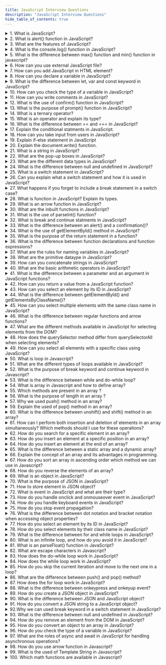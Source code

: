 ```yaml
---
title: JavaScript Interview Questions
description: "JavaScript Interview Questions"
hide_table_of_contents: true
---
```


<details>
<summary> 1. What is JavaScript?</summary>
<p>

JavaScript is an object oriented scripting language used to develop dynamic and interactive web applications. It is a `client side` language. It supports all browsers every browser has a search engine to execute code.

</p>
</details>

<details>
<summary>  2. What is alert() function in JavaScript?</summary>
<p>

The `alert()` function is used to display a pop-up box with a message and `ok` button. It is used to give important information to the user.

**Syntax :**

```js
alert("message");
```

**For example :**

```js
alert("Hello World");
```

In the above example, when code is executed it will display a pop-up box with the text "Hello World" and OK button.

</p>
</details>

<details>
<summary>   3. What are the features of JavaScript?</summary>
<p>

- JavaScript is a client-side language.<br/>
- Open source<br/>
- Object-oriented<br/>
- Light weight<br/>
- Cross-platform<br/>
- Web scripting<br/>
- JavaScript is case-sensitive.<br/>

</p>
</details>

<details>
<summary>   4. What is the console.log() function in JavaScript? </summary>
<p>

`console.log()` is used to print any message that needs to be displayed to the user.

**Syntax :**

```js
console.log("message");
```

**For example :**

```js
console.log("Hello world");
```

In the above example, console.log() is used to print the message `Hello world` to the console.

</p>
</details>

<details>
<summary>   5. What is the difference between max() function and min() function in javascript?</summary>
<p>

The difference between between `Math.max()` and `Math.min()` is that The `Math.max()` returns the largest number in a set of numbers. `Math.min()` returns the smallest number in a set of numbers.

**For example :**

```js
const numbers = [1, 2, 3, 4, 5];

const maxnum = Math.max(numbers);
console.log(maxnum);
```

```js
const minnum = Math.min(numbers);
console.log(minnum);
```

In this example, `Math.max()` is used to find the largest number in the `numbers` array, which is 5. `Math.min()` is used to find the smallest number in the `numbers` array, which is 1.

</p>
</details>

<details>
<summary>   6. How can you use external JavaScript file?</summary>
<p>

To add an external JavaScript file you can use the script tag in the attribute `src`. The value of the src attribute should be the `path` of your JavaScript file. The &lt;script&gt; tag should be placed in the head section in the HTML document.

**For example :**

```html
<!DOCTYPE html>
<html>
  <head>
    <title>External JavaScript Example</title>
    <script type="text/javascript" src="script.js"></script>
  </head>
  <body></body>
</html>
```

In the above example, the src attribute of the `<script>` tag specifies the path to the external JavaScript file, which is `script.js` in the HTML file. Adjust the src attribute value according to the path of your JavaScript file.

</p>
</details>

<details>
<summary>   7. How can you add JavaScript in HTML element? </summary>
<p>

To add JavaScript code in an HTML document, you can use the &lt;script&gt; tag. The &lt;script&gt; tag should be placed in an HTML document head or body section depending on where you want to load JavaScript.

**For example :**

```html
<!DOCTYPE html>
<html>
  <head>
    <title>Add HTML document</title>
    <script type="text/javascript"></script>
  </head>
  <body>
    alert("Hello world");
  </body>
</html>
```

In the above example, the `<script>` tag is used to add a JavaScript alert box that displays the message "Hello world" when the web page loads.

</p>
</details>

<details>
<summary>   8. How can you declare a variable in JavaScript?</summary>
<p>

To declare variable in JavaScript, you can use the syntax `keyword variablename`. You can use the `let`, `const` and `var` keyword, followed by the name of the variable.

**For example :**

```js
let x = 5;
```

In the above example, the `let` keyword is used to declared a variable. The name of that variable is `x`, which is assigned the value `5`.

**For example :**

```js
const pi = 3.14;
```

In the above `const` keyword is used to declared a variable. The name of that variable is `pi` which is assigned the value `3.14`. Variable declare using `const` keyword cannot be change if once is intialized.

you can also declared the variable without assigning the value.

**For example :**

```js
let x;
```

In the above example, the `let` keyword is used to declare a variable. The name of that variable is `z`, but no value is assigned to it.

</p>
</details>

<details>
<summary> 9. What is the difference between let, var and const keyword in JavaScript?</summary>
<p>

**var :** The scope of the `var` variable is the functional scope. Var can be updated and re-declared in scope. It can be declared without initialization.

**For example :**

```js
var y = "Hello world";
```

In the above example, the `var` keyword is used to declared a variable. The name of that variable is `y`, which is assigned the string value `"Hello world".

**let :** It is allow us to declare a variable that is limited to the scope of a block. In let first we declare variable and second time we used so there is no need to write second time. It can be declared without initialization.

**For example :**

```js
let x = 5;
x = 10;
```

In this example, the `let` keyword is used to declared a variable called `x`, which is initially assigned the value `5`. After the value of `x` is changed to `10`.

**const** The scope of the `const` variable is block scope. It cannot be updated or re-declared in scope. It cannot be accessed without initialization because it cannot be declared without initialization.

**For example :**

```js
const x = 5;
x = 10;
```

In the above example, the `const` keyword is used to declared a variable. The name of that variable is `x`, which is assigned the value `5`. When you try to change the value of `x` to `10`, an error will occur because `x` is a `const` variable.

</p>
</details>

<details>
<summary>  10. How can you check the type of a variable in JavaScript? </summary>
<p>

To check the type of a variable you can use the `typeof` operator.

**For example :**

```js
let num = 42;
console.log(typeof num); // Output: "number"

let str = "Hello";
console.log(typeof str); // Output: "string"

let obj = { name: "John", age: 25 };
console.log(typeof obj); // Output: "object"

let bool = true;
console.log(typeof bool); // Output: "boolean"
```

In the above example, `let` keyword is used to declared the variable. The name of that variable is `num` assigned the value is `42`. The `typeof` is used to check the type of variable.

</p>
</details>

<details>
<summary> 11. How can you write comments in JavaScript?  </summary>
<p>

To add comments in JavaScript you can use `single line` and `multiline comments`.

**Single-line comments :** It is denoted by two forward slashes `//`. Anything after `//` on the same line will be treated as a comment and will not be executed.

**For Example :**

```js
// This is a single-line comment
let x = 5; // Assigning the value 5 to variable x
```

**Multi-line comments :** It is enclosed between `/*` and `*/`. They can span across multiple lines.

**For Example :**

```js
*
This is a multi-line comment.
It can span across multiple lines.
*/
const y = 10; // Assigning the value 10 to variable y
```

</p>
</details>

<details>
<summary>  12. What is the use of confirm() function in JavaScript? </summary>
<p>

`Confirm()` are used to give confirmation from the user. When you give positive or negative feedback from the user then you can use the `confirm()` function. When the user clicks `ok` button its return `true` feedback and when user clicks `cancel` button then its returns `false` feedback.

**Syntax**

```js
confirm("message");
```

**For example :**

```js
confirm("Do you want to cancel this order?");
```

In the above example, the `confirm()` function is used to display pop up box with the message "Do you want to cancel this order". If the user clicks the "OK" button, the value of `result` will be `true`. If the user clicks the "Cancel" button, the value of `result` will be `false`.

</p>
</details>

<details>
<summary>   13. What is the purpose of prompt() function in JavaScript? </summary>
<p>

The purpose of the `prompt()` function is used to give input from user. In prompt() function you pass one message that message show in prompt popup.

**Syntax**

```js
prompt(text);
```

**For example :**

```js
const age = prompt("Enter Your Age: ");
if (age) {
  console.log("Your age is:", age);
} else {
  console.log("No age entered");
}
```

In the above example, the prompt() function displays a pop up with the message "Enter Your Age:". The value entered by the user is stored in the `age` variable. If the user clicks "OK" and provides age. The if block executes, greeting user by age. If the user clicks "Cancel" or closes the pop box without entering age, the else block executes, that age is not entered.

</p>
</details>

<details>
<summary>   14. What is a ternary operator? </summary>
<p>

**Syntax**

The `syntax` of the ternary operator is

    condition ? expression1 : expression 2

If the condition is `true` then expression 1 is executed. If the condition is `false` then expression 2 is executed.

**For example :**

```js
let age = 20;
let message =
  age >= 18 ? "You are eligble for voting" : "You are not eligble for voting";
console.log(message);
```

In the above example, the condition (age >= 18) is evaluated. If the condition is `true`, the expression "You are eligible for voting" is returned. If the condition is false, the expression "You are not eligble for voting" is returned. The returned value is then assigned to the variable message.

</p>
</details>

<details>
<summary>   15. What is an operator and explain its type? </summary>
<p>

Operators are used to perform certain operations on one or more values or variables. There are some common type of operator in JavaScript.

- **Arithmetic operators**<br/>
  Arithmetic operators perform mathematical operation. Such as addition (+), subtraction (-), multiplication (\*), division (/), and modulo (%).

**For example :**

```js
const a = 10;
const b = 20;
const result = a + b;
const result = a - b;
const result = a * b;
const result = a / b;
const result = a % b;
document.write(result);
```

- **Comparison operators**<br/>
  Comparison operators compare two values and return a Boolean result `true` or `false`. It include equal to `==` or `===`, not equal to `!=` `!==`, greater than `>`, less than `<`, greater than or equal to `>=`, and less than or less than or equal to `<=`.

**For example :**

```js
let a = 10;
let b = 10;
document.write(a == b);
document.write(a != b);
let res = a < b;
document.write(res);
let res = a > b;
document.write(res);
let res = a <= b;
document.write(res);
let res = a >= b;
document.write(res);
```

- **Logical operators**<br/>
  Logical operators perform logical operations on Boolean values or expressions. They include logical AND `&&`, logical OR `||` and logical NOT `!`.

**For example :**

```js
let res = 5 > 3 && 4 > 2;
document.write(res);
let res = 5 == 5 || 4 == 2;
document.write(res);
document.write(!8 == 5);
```

- **Assignment operators**<br/>
  Assignment operators assign values to the variables. The assignment operator `=`, `+=`, `-=`, `*=`, `/=`.

**For example :**

```js
 const result = 50;
 const result += 20;
 const result -= 10;
 document.write(result);
```

- **Bitwise operator**<br/>
  Bitwise operators perform operations on the binary representations of numeric operands. They include AND `&`, OR `|`, XOR `^`, bitwise NOT `~`, left shift `<<`, right shift `>>`, and unsigned right shift `>>>`.

**For example :**

```js
let result = 5 << 2;
console.log(result);
let result = ~5;
console.log(result);
let result = 5 & 3;
console.log(result);
```

</p>
</details>

<details>
<summary>  16. What is the difference between == and === in JavaScript? </summary>
<p>

The difference between `==` and `===`is that the `==` operator is used to compare value. And `===` is used to compare both values and types.

**For example :**

```js
console.log(1 == "1");
console.log(1 === "1");
```

In the above example, the 1st condition returns the `true` result because it checks the value. And the 2nd condition returns the `false` result because it compare the values and types.

</p>
</details>

<details>
<summary>  17. Explain the conditional statments in JavaScript.</summary>
<p>

A conditional statement that allows you to execute different blocks of code based on different condition.

1. **if :** `if` statement in JavaScript is used to execute a blocks of code if a specific condition is true.

**Syntax :**

```
if(condition)
{
 //statement
}
```

**For example :**

```js
const age = 20;
if (age > 18) {
  document.write("You are eligible for voting...");
}
```

In the above example, `const` keyword is used to declare a variable. The name of that variable is `age`. The value assigned to the variable is `20`. Then checks if age is greater than 18 using an `if` statement. If the condition is `true`, the code inside the block is executed, which in this case is a call to the `document.write()` function to display the message "You are eligible for voting..." on the web page.

2.  **if-else :** The `if-else` statement in JavaScript is used to execute different blocks of code based on the condition. The `if` block is executed if the condition is `true` and the `else` block isexecutedd if the condition is `false`. .

**Syntax**

```
 if(condition)
 {
   //statement
 }
 else
 {
   //statement
 }
```

**For example :**

```js
const age = 16;

if (age > 18) {
  document.write("You are eligible for voting...");
} else {
  document.write("You are not eligible for voting...");
}
```

In the above example, `const` keyword is used to declare a variable. The name of that variable is `age`. The value assigned to the variable is `16`. The `if` statement checks if the age is greater than `18`. If the condition is `true`, it will execute the `document.write()` statement with the message "You are eligible for voting....". If the condition is `false`, it will execute the `else` block with the message "You are not eligible for voting....". Since the age value in this case is 16, which is less than 18, the output of the program would be "You are not eligible for voting..."

3.  `nested if`: `nested if` statement is a conditional statement that is nested within another conditional statement. This is useful when you need to test multiple conditions in order to execute a block of code.

**For example :**

```js
const jeeMain = 130;
const jeeAdv = 120;

if (jeeMain > 120 && jeeAdv > 100) {
  document.write("JEE-Main Cleared");
  if (jeeAdv > 80) {
    document.write("<br/> JEE-Adv Cleared");
  } else {
    document.write("<br/> JEE-Main Cleared and JEE-Adv Not Cleared");
  }
} else {
  document.write("Admission Rejected");
}
```

In the above example, declares the two variable using `const` keyword. The name of that variable is `jeeMain` and `jeeAdv`. That store the value `130` and `120`. An `if` statement to check the student has cleared the `JEE-Main` exam with a score of more than 120 and the JEE-Advanced exam with a score of more than 100. If the student has cleared both exams, the code writes JEE-Main Cleared to the document using `document.write()`. Then checks if the student has cleared the JEE-Advanced exam with a score of more than 80. If the student has cleared JEE-Advanced, the code writes JEE-Adv Cleared to the document on a new line using `document.write()`. If the student has not cleared JEE-Advanced, the code writes JEE-Main Cleared and JEE-Adv Not Cleared to the document on a new line using document.write(). If the student has not cleared JEE-Main or JEE-Advanced, the code writes Admission Rejected to the document using `document.write()`.

</p>
</details>

<details>
<summary> 18. How can you take input from users in JavaScript? </summary>
<p>

You can take input from user by using `prompt()` function. That allows you to display a dialog box with a message and an input field for the user to enter value.

**Syntax :**

```js
prompt(message, default);
```

The `message` parameter is string that specifies the message to display in the dialog box and the `default` parameter is an optional string that specifies the default value to display in the input field.

**For example :**

```js
const age = prompt("Enter Your Age: ");
document.write("You are " + age + " years old.");
```

In the above example, we can create a `age` variable using `const` keyword. In that variable we store prompt value. Next line we print that variable and give proper message and print formatted way.

</p>
</details>

<details>
<summary> 19. Explain if-else statement in JavaScript</summary>
<p>

The `if-else` statement in JavaScript is used to execute different blocks of code based on the condition. The `if` block is executed if the condition is `true` and the `else` block is executed if the condition is `false`.

**Syntax**

```js
if (condition) {
  //statement
} else {
  //statement
}
```

**For example :**

```js
const age = 16;

if (age > 18) {
  document.write("You are eligible for voting...");
} else {
  document.write("You are not eligible for voting...");
}
```

In the above example, `const` keyword is used to declare a variable. The name of that variable is `age`. The value assigned to the variable is `16`. The `if` statement checks if the age is greater than `18`. If the condition is `true`, it will execute the `document.write()` statement with the message "You are eligible for voting....". If the condition is `false`, it will execute the `else` block with the message "You are not eligible for voting....". Since the age value in this case is 16, which is less than 18, the output of the program would be "You are not eligible for voting..."

</p>
</details>

<details>
<summary>  20. Explain the document.write() function.</summary>
<p>

The `document.write()` function in JavaScript that allow to display text in browser window.

**Syntax**

```js
document.write("message");
```

**For example :**

```js
document.write("Hello World!");
```

In the above example, the `document.write` function is display the text "Hello World!" in the browser window.

</p>
</details>

<details>
<summary>    21.  What is a string in JavaScript? </summary>
<p>

`String` is a sequence of character. It is represented in `single` quotes and `double` quotes. The string is datatype that contains the number, text, letter.

**For example :**

```js
let str = "I am learning javascript";
document.write("str");
```

In the above example: the `let` keyword is used to declare the `str` variable. We stored the text "I am learning javascript" in that variable. The text is a string because that contains the sequence of characters. In the 2nd line the `document.write` function is display the string in the browser window.

</p>
</details>

<details>
<summary>   22. What are the pop-up boxes in JavaScript? </summary>
<p>

There are three types of `pop-up` boxes in JavaScript.

1.  `alert()`: The `alert()` function is used to display a pop-up box with a message and an `Ok` button. The message can be text, error or confirmation message that you want to display to the user.

**Syntax**

```js
alert("message");
```

**For example :**

```js
alert("Hello World");
```

In the above example, when code is executed it will display a pop-up box with the text "Hello World" and OK button in the browser window.

2.  `confirm()`: The `confirm()` function are used to give confirmation `(cancel/ok)` from the user. When you give positive or negative feedback from the user then you can use the confirm() function.

**Syntax**

```js
confirm("message");
```

**For example :**

```js
confirm("Do you want to cancel this order?");
```

In the above example, the `confirm()` function is used to display pop-up box with the message "Do you want to cancel this order". If the user clicks the "OK" button, the value of result will be `true`. If the user clicks the "Cancel" button, the value of result will be `false`.

3.  `prompt()`: The `prompt()` function are used to take input from user. In prompt we pass one message that message show in prompt popup.

**Syntax**

```js
prompt(text, defaultText);
```

**For example :**

```js
const age = prompt("Enter Your Age: ");
if (age) {
  console.log("Your age is:", age);
} else {
  console.log("No age entered");
}
```

In the above example, the `prompt()` function displays a pop up with the message "Enter Your Age:". The value entered by the user is stored in the `age` variable. If the user clicks "OK" and provides age. The if block executes, greeting user by age. If the user clicks "Cancel" or closes the pop box without entering age, the else block executes, that age is not entered.

</p>
</details>

<details>
<summary>  23. What are the different data types in JavaScript? </summary>
<p>

`Datatype` is a type of information which is stored in variabe. There are two types of datatypes.

1.  **Primitive datatype :**

Primitive datatypes are immutable means they cannot be changed once they are created. There are `seven` primitive datatypes.

1. `number`: It is used to represent both `integer` and `floating-point` numbers.

**For example :**

```js
let x = 10;
const pi = 3.14;
```

2. `null`: It is used to represent `invalid value` or `absence of object value`.

**For example :**

```js
let a = null;
```

3. `String`: String is a sequence of character. It is represented in `single` quotes and `double` quotes.

**For example :**

```js
let str = "hello students";
let str2 = "hello students";
```

4. `Symbol`: It is used to stored unique value.

5. `Boolean`: Boolean returns the true or false.

**For example :**

```js
let xyz = true;
let abc = false;
```

6. `Big-int`: `Big-int` is used to store numbers which above limitations of number. It can store `large integer`.

**For example :**

```
let x = BigInt(1234567896034);
```

7. `undefined`: It is used to represent variable that has not been assigned value.

**For example :**

```js
let x = undefined;
```

2.  Non-primitive datatype: Non-primitive datatype: They are mutable means they can be changed once created.

`Object`: The object is a collection of key-value pair.

**For example :**

```js
let student = {
  name: "Harshda",
  age: 21,
  city: "pune",
};
```

</p>
</details>

<details>
<summary>   24. What is the difference between null and undefined in JavaScript? </summary>
<p>

In JavaScript both `null` and `undefined` represent the absence of a value, but they have slightly different meanings and behaviors.

1. `null`: It is a special value that represents the intentional absence of any object value. When you assign `null` to a variable, you are essentially saying that the variable is empty and does not point to any object or value.

**For example :**

```js
let myVariable = null;
console.log(myVariable); // Output: null
```

2. `undefined`: It is a built-in value in JavaScript that is assigned to a variable by default when it is declared but not initialized with a value. It represents the absence of a value or the lack of an assigned value.

**For example :**

```js
let myVariable;
console.log(myVariable); // Output: undefined
```

`undefined` is also returned when you try to access an object property or function that does not exist, or when a function does not explicitly return a value.

**For example :**

```js
function myFunction() {
  // No return statement
}
console.log(myFunction()); // Output: undefined
```

`null` is used when you want to intentionally indicate that a variable has no value while `undefined` is the default value assigned to a variable that has not been assigned a value.

</p>
</details>

<details>
<summary>   25. What is a switch statement in JavaScript? </summary>
<p>

The `switch` statement provides a convenient way to execute different blocks of code depending on the value of a variable or expression.

**Syntax**

```js
switch (expression) {
  case value1:
    // Code to be executed if expression matches value1
    break;
  case value2:
    // Code to be executed if expression matches value2
    break;
  case value3:
    // Code to be executed if expression matches value3
    break;
  default:
    // Code to be executed if expression doesn't match any of the values
    break;
}
```

**For example :**

```js
const num = 3;

switch (num) {
  case 1:
    document.write("one");
    break;

  case 2:
    document.write("two");
    break;

  case 3:
    document.write("three");
    break;

  case 4:
    document.write("four");
    break;

  case 5:
    document.write("five");
    break;

  default:
    document.write("wrong input");
    break;
}
```

In the above example, we uses a switch statement to evaluate the value of the variable `num`. The switch statement checks if num is equal to different cases and executes the code block associated with the first matching case.

In this case, since num is assigned the value of 3, the code block associated with the case 3 label is executed, which will write the string three to the document.

If num had a different value, the default case would be executed, which would write the string wrong input to the document.

Overall, this code is a simple example of using a switch statement in JavaScript to evaluate the value of a variable and execute different code blocks based on the value.

</p>
</details>

<details>
<summary>   26. Can you explain what a switch statement and how it is used in JavaScript? </summary>
<p>

A `switch` statement is a type of conditional statement in JavaScript that allows you to test an expression against multiple cases. It is a more convenient way to write multiple `if` statements that check the same expression.

1. You start with a value or expression that you want to evaluate.
2. The switch statement evaluates the value or expression on different cases.
3. Each case represents a specific condition that you want to match.
4. If a case matches the value or expression being evaluated, the corresponding block of code associated with that case is executed.
5. After executing the matched case block, the switch statement exits, unless a break statement is encountered, which prevents fall-through to the next case.
6. If none of the cases match the value or expression, an optional default case can be included, which executes the code block.

</p>
</details>

<details>
<summary> 27. What happens if you forget to include a break statement in a switch case?   </summary>
<p>

If you forget to include a `break` statement at the end of a `case` block, the code will continue executing the next `case` block, even if the condition is not true.

</p>
</details>

<details>
<summary>   28. What is function in JavaScript? Explain its types. </summary>
<p>

A `function` in JavaScript is a block of code that performs a specific task and can be called or executed multiple times. There are two types of functions.

1.  `Inbuilt function`: Inbuilt function means that meaning is already define or knows to javascript. JavaScript have some Inbuilt functions that can be used to perform various tasks.

- `alert()`: Displays an alert box with a message and an OK button.

**For example :**

```js
alert("Hello World");
```

- `console.log()`: Displays a message or value in the browser console for debugging purposes.

**For example :**

```js
console.log("Hello world");
```

- `parseInt()`: Converts a string to an integer.

**For example :**

```js
let str = "1234";
console.log(str.parseInt(str));
```

- `parseFloat()` : Converts a string to a floating-point number. parseFloat() is used when you need to convert string-based data into `floating-point` numbers for calculations, comparisons, or any other operations that require decimal values in JavaScript.

**For example :**

```js
let string = "3.123";
console.log(string.parseFloat(string));
```

- `prompt()`: Displays a dialog box that prompts the user to input a value.

**For example :**

```js
const age = prompt("Enter Your Age: ");
console.log(age);
```

2.  `User Defined function`: User defined function means you can define your own functions using the function keyword.

**For example :**

```js
function greet() {
  console.log("Hello students");
}

greet();
```

In the above example, we declared the function, the name of that function is `greet()`. When the function is called using greet(), the code inside the function body is executed. In this case, it will print "Hello students" to the console.

</p>
</details>

<details>
<summary> 29. What is an arrow function in JavaScript? </summary>
<p>

`Arrow functions` are anonymous, means that they don't have any name. They can be stored in a variable, passed as an argument to a function or returned as a value from a function. Arrow functions are defined using a syntax `=>` arrow operator.

**Syntax**

```js
(parameter1, parameter2,.......,parameter n)=>{
   //function body
}
```

**For example :**

```js
const addnum = (a, b) => {
  const sum = a + b;
  return sum;
};
console.log(addnum(3, 4));
```

In the above example, the arrow function `addnum` takes two parameters `a` and `b`. Inside the function body, a `sum` variable is declared to store the sum of a and b. The `return` statement explicitly returns the value of sum.

</p>
</details>

<details>
<summary>  30. What are the inbuilt functions in JavaScript? </summary>
<p>

`Inbuilt function` means that meaning is already define or knows to javascript. JavaScript have some Inbuilt functions that can be used to perform various tasks.

1. `alert()`: Displays an alert box with a message and an OK button.

**For example :**

```js
alert("Hello World");
```

2. `console.log()`: Display a message or value in the browser console for debugging purposes.

**For example :**

```js
console.log("Hello world");
```

3. `parseInt()`: Converts a string to an integer.

**For example :**

```js
let str = "1234";
console.log(str.parseInt(str));
```

4. `parseFloat()` : Converts a string to a floating-point number.

**For example :**

```js
let string = "3.123";
console.log(string.parseFloat(string));
```

5. `prompt()`: Displays a dialog box that prompts the user to input a value.

**For example :**

```js
const age = prompt("Enter Your Age: ");
console.log(age);
```

</p>
</details>

<details>
<summary>   31. What is the use of parseInt() function? </summary>
<p>

The `parseInt` function is used to convert a string to an integer. parseInt() is used when you need to convert user input or string-based data into numeric values for calculations, comparisons, or any other operations that require numbers in JavaScript.

**For example :**

```js
let str = "1234";
console.log(str.parseInt(str));
```

In the above example, the string variable is declared. The name of that variable is `str`. In that variable we stored a string. the string "1234" is converted to the integer 1234 using `parseInt()`.

</p>
</details>

<details>
<summary>  32. What is break and continue statments in JavaScript? </summary>
<p>

The `break` statement is used to terminate the entire loop.

**For example :**

```js
for (let i = 0; i < 10; i++) {
  if (i == 5) {
    break;
  }
  console.log(i);
}
```

In the above example, for loop that starts at 0 and iterates up to 9, with i being the loop counter variable.

During each iteration of the loop, it checks if i is equal to 5 using an if statement. If i is equal to 5, then the break statement is executed, causing the loop to terminate immediately and skip the remaining iterations.

If i is not equal to 5, then the loop continues to execute normally and the console.log(i) statement is executed, which prints the current value of i to the console.

- The `continue` statement is used to skip the current iteration.

**For example :**

```js
for (let i = 0; i < 10; i++) {
  if (i % 2 === 0) {
    continue;
  }
  console.log(i);
}
```

In the above example, `for` loop that starts at 0 and iterates up to 9, with `i` being the loop counter variable.

During each iteration of the loop, it checks if i is divisible by 2 (i.e., if i % 2 === 0) using an if statement. If i is divisible by 2, then the continue statement is executed, causing the current iteration of the loop to be skipped and moving on to the next iteration.

If i is not divisible by 2, then the loop continues to execute normally and the console.log(i) statement is executed, which prints the current value of `i` to the console.

</p>
</details>

<details>
<summary>  33. What is the difference between an alert() and a confirmation()? </summary>
<p>

- The `alert()` function displays a message to the user in a pop up box and waits for the user to click the OK button.

**Syntax**

```js
alert("message");
```

**For example :**

```js
alert("Hello World");
```

In the above example, when code is executed it will display a pop-up box with the text "Hello World" and OK button in the browser window

- The `confirm()` function displays a message to the user in a pop up box and waits for the user to click either the `OK` or the `Cancel` button.

**Syntax**

```js
confirm("message");
```

**For example :**

```js
confirm("Do you want to cancel this order?");
```

In the above example, the `confirm()` function is used to display pop up box with the message "Do you want to cancel this order". If the user clicks the "OK" button, the value of the `result` will be `true`. If the user clicks the "Cancel" button, the value of `result` will be `false`.

</p>
</details>

<details>
<summary>   34. What is the use of getElementById() method in JavaScript?</summary>
<p>

`getElementById()` method selects an element in the document that has specific `ID`. It takes a single argument, which is the `id` value of the element you want to retrieve.

**For example :**

HTML file:

```html
<p id="paragraph">This is a paragraph.</p>
```

Javascript file:

```js
let paragraph = document.getElementById("paragraph");
paragraph.style.color = "red";
```

In the above example, the HTML code includes a `<p>` element with the id attribute set to "paragraph". In JavaScript, the `getElementById()` method is used to retrieve a reference to this element and assign to the `paragraph` variable.

Once the element is found, you can perform various operations on it. In this case the code sets the color `style` property of the paragraph to "red" using the style object.

</p>
</details>

<details>
<summary>  35. What is the purpose of the return statement in a function? </summary>
<p>

The `return` statement is used to specify the value that the function should return when it is called. When a `function` is called it executes the code inside the function and then returns a result that can be used by the calling code.

**For example :**

```js
function sum(a, b) {
  return a + b;
}

let result = sum(3, 4);
console.log(result);
```

In the above example, the `sum()` function takes two parameters, `a` and `b`. It adds these two values and uses the `return` statement to specify the result of the `addition`.

When the `function` is called with the arguments `3` and `4`, the code inside the function is executed, and the sum of `3` and `4` is returned as the `result`.

The returned value, 12 in this case, is then assigned to the result variable. Finally, the value of result is printed to the console.

</p>
</details>

<details>
<summary> 36. What is the difference between function declarations and function expressions?</summary>
<p>

A `function declaration` is a statement that defines a named function. The named function declared using the `function` keyword. It can be used anywhere in the code, even before it is defined.

**For example :**

```js
function greet() {
  console.log("Hello!");
}
greet();
```

`function expressions` is an expression that defines a function and assigns to a variable. It cannot be used before it is defined.

**For example :**

```js
let addnum = function (num1, num2) {
  let sum = num1 + num2;
  return sum;
};
```

In the above example, the function is defined as an `anonymous` function and assigned to the variable "addnum". The variable can be used any other variable and the function can be called by using the variable name followed by parentheses.

</p>
</details>

<details>
<summary>  37. What are the rules for naming variables in JavaScript?</summary>
<p>

Rules for naming variables in JavaScript:

1. Variable names must start with a letter, underscore (\_), or dollar sign ($).

**For example :**

```js
let age;<br/>
let \_privateVariable<br/>
let $price;<br/>
```

2. Variable name contains digit.

**For example :**

let age = 10; <br/>

3. Variable names are case sensitive.<br/>

**For example :**

`Variable` and `variable` are two different variables.<br/>

4. Variable names should be meaningful.<br/>

5. Variable names cannot use reserved keywords in JavaScript.<br/>

**For example :**

if, else, let, const.<br/>

</p>
</details>

<details>
<summary>    38. What are the primitive dataype in JavaScript? </summary>
<p>

`Primitive datatypes` are immutable means they cannot be changed once they are created. There are `7` primitive datatypes.

1. `number`: It is used to represent both `integer` and `floating-point` numbers.

**For example :**

```js
let x = 10;
const pi = 3.14;
```

2. `null`: It is used to represent `invalid value` or `absence of object value`.

**For example :**

```js
let a = null;
```

3. `String`: String is a sequence of character. It is represented in `single` quotes and `double` quotes.

**For example :**

```js
let str = "hello students";
let str2 = "hello students";
```

4. `Symbol`: It is used to stored unique value.

5. `Boolean`: Boolean returns the true or false.

**For example :**

```js
let xyz = true;
let abc = false;
```

6. `Big-int`: `Big-int` is used to store numbers which above limitations of number. It can store `large integer`.

**For example :**

```
let x = BigInt(1234567896034);
```

7. `undefined`: It is used to represent variable that has not been assigned value.

**For example :**

```js
let x = undefined;
```

</p>
</details>

<details>
<summary>    39. How can you concatenate strings in JavaScript? </summary>
<p>

You can concatenate strings in JavaScript using the `+` operator and the `concat()` method.

1. `+` operator: You can concatenate strings by using the `+` operator to join the strings together.

**For example :**

```js
let string1 = "Hello";
let string2 = "Students";
let str = string1 + string2;
```

In the above example, the "+" operator is used to concatenate the "string1" and "string2" variables. The result is stored in the "str" variable.

- `concat()` method: Strings have a built-in method. The name of that method is `concat()`. This can be used to `concatenate` strings together.

**For example :**

```js
let str1 = "Hello";
let str2 = "World";
let message = str1.concat(str2);

console.log(message);
```

In the above example, the `concat()` method is called on the str1 variable, passing the second string str2 as an argument. The concat() method combines the two strings, separated by a space.

</p>
</details>

<details>
<summary>    40. What are the basic arithmetic operators in JavaScript? </summary>
<p>

The `arithmetic operator` is used to perform mathematical operations.
The basic arithmetic operators are

1. `addition`:
   Addition (+): The addition operator + is used to add two numbers or concatenate strings.

**For example :**

```js
let sum = 3 + 4;
let name = "hello" + "world";
```

2. `subtraction`:
   The subtraction operator `-`` is used to subtract one number from another.

**For example :**

```js
let sub = 10 - 5;
```

3. `multiplication`:
   The multiplication operator \* is used to multiply two numbers.

**For example :**

```js
let mul = 3 * 4;
```

4. `dividation`:
   The division operator `/` is used to divide one number by another.

**For example :**

```js
let div = 30 / 6;
```

5. `modules`:
   The modules operator `%` returns the remainder after division.

**For example :**

```js
let rem = 24 % 2;
```

</p>
</details>

<details>
<summary> 41. What is the difference between a parameter and an argument in JavaScript functions? </summary>
<p>

- The `parameter` is a variable defined in the function's declaration or definition.
  Parameters are used to define the inputs that a function needs to perform its task.

**For example :**

```js
function sayhello(name) {
  console.log("Hello " + name);
}
```

In the above example, `name` is the parameter of the `sayhello` function. It sends the value that will be passed when the function is called. It defines the input that the function expects.

- `Arguments` are the values that are passed to the function when it is called.

**For example :**

```js
sayhello("harshda");
```

In the above example, "harshda" is the argument that is passed to the `sayhello` function. It is the actual value that will be assigned to the name parameter when the function is executed. The argument provides the specific data that the function will work with function.

</p>
</details>

<details>
<summary>  42. How can you return a value from a JavaScript function? </summary>
<p>

You can use the return statement to specify the value that function will output or `return` when it is invoked.

**For example :**

```js
function sum(a, b) {
  return a + b;
}
```

In the above example, the `add()` function takes two parameters `a` and `b`. It uses the return statement to specify that the function should `return` the sum of `a` and `b`. When the function is called, the result of the addition operation will be the value that is returned.

</p>
</details>

<details>
<summary>   43. How can you select an element by its ID in JavaScript? </summary>
<p>

You can select an element by its ID using `getElementById` method. It is used to retrieve a reference to an HTML element with a specific identifier or ID.

**Syntax :**

`document.getElementById()`

**For example :**

HTML file

```html
<p id="Element">Good Evening Students..</p>
```

JavaScript file

```js
let element = document.getElementById("Element");
element.textContent = "Greeting of the day";
```

In the above example, the HTML code includes a `<p>` element with the `id` attribute set to "Element". The JavaScript code uses the `getElementById()` method to select this element and assigns to the element variable.

Once the element is found, you can manipulate it using properties and methods. In this case the `textContent` property is used to change the text content of the element to "Greeting of the day".

</p>
</details>

<details>
<summary> 44. What is the difference between getElementById() and getElementsByClassName()?</summary>
<p>

Both `getElementById()` and `getElementsByClassName()` are methods used in JavaScript to select and manipulate elements in the HTML document. They have some differences in terms of how they work and the type of elements they select.

1. `getElementById()`: This method is used to select a single element from the HTML document based on its unique `id` attribute. It returns the element as an object that you can use to perform various operations.

   **For example :**

Filename: HTML

```html
<p id="myParagraph">This is a paragraph.</p>
```

Filename: JavaScript

```js
let element = document.getElementById("myParagraph");
element.textContent = "Updated paragraph text.";
```

In the above example, the `getElementById()` method is used to select the paragraph element with the `id` "myParagraph". We can then modify its content by accessing its `textContent` property.

2. `getElementsByClassName()`: This method is used to select multiple elements from the HTML document based on their shared class name. It returns a collection, or array-like object, of elements that match the specified class name.

   **For example :**

Filename: html

```html
<p class="myClass">First paragraph.</p>
<p class="myClass">Second paragraph.</p>
```

Filename: JavaScript

```js
let elements = document.getElementsByClassName("myClass");
for (let i = 0; i < elements.length; i++) {
  elements[i].textContent = "Updated paragraph text.";
}
```

In the above example, the `getElementsByClassName()` method is used to select all elements with the class name "myClass". We can then iterate over the collection and modify the text content of each paragraph element.

- `getElementById()` selects a single element based on its unique `id` attribute.
- `getElementsByClassName()` selects multiple elements based on their shared class name, returning a collection that can be iterated over.

</p>
</details>

<details>
<summary> 45. How can you select multiple elements with the same class name in JavaScript?</summary>
<p>

To select multiple elements with the same class name in JavaScript, you can use the `getElementsByClassName()` method. This method is on the document object. And allows you to retrieve a collection of elements that have the specified `class name`.

**Syntax :**

`getElementsByClassName()`

**For example :**

Filename: HTML

```html
<p class="myClass">Element 1</p>
<p class="myClass">Element 2</p>
<p class="myClass">Element 3</p>
```

Filename: JavaScript

```js
let elements = document.getElementsByClassName("myClass");

for (var i = 0; i < elements.length; i++) {
  elements[i].textContent = "Modified Element " + (i + 1);
}
```

In the above example, the HTML code includes three `<p>` elements with the class name "myClass". The JavaScript code uses the `getElementsByClassName()` method to select these elements and assigns them to the elements variable.

Then `for` loop is used to iterate each element in the collection and modify their text content. In this case the text content of each element is changed to "Modified Element 1", "Modified Element 2" and so on.

</p>
</details>

<details>
<summary>  46. What is the difference between regular functions and arrow functions?</summary>
<p>

`Regular functions` are defined using the `function` keyword followed by a function name, a parameter list in parentheses and the function body enclosed in curly braces `{}`.

**For example :**

```js
function add(a, b) {
  return a + b;
}
```

**Arrow Functions :** Arrow functions are defined using the arrow `=>` notation. They do not have their own this value and can have implicit returns for one-line functions.

**For example :**

```js
const add = (a, b) => a + b;
```

</p>

</details>

<details>
<summary>  47. What are the different methods available in JavaScript for selecting elements from the DOM? </summary>
<p>

You can select elements from the DOM by using the following methods:

- The `document.getElementById()`: Selects an element based on its unique ID attribute. It returns a single element.

  **For example :**

```js
let element = document.getElementById("myElement");
```

- The `document.getElementByClassName()`: Selects all elements that have a specific `class name`. It returns a collection of elements.

  **For example :**

```js
let elements = document.getElementsByClassName("myClass");
```

</p>
</details>

<details>
<summary>    48. How does the querySelector method differ from querySelectorAll when selecting elements?</summary>
<p>

| querySelector()                                                                                                                             | querySelectorAll()                                                                                        |
| ------------------------------------------------------------------------------------------------------------------------------------------- | --------------------------------------------------------------------------------------------------------- |
| The `querySelector()` method is available on the document object and returns the firstelement that matches the specified CSS selector.<br/> | The `querySelectorAll()` returns a collection of all elements that match the specified CSS selector.<br/> |
| It selects and returns a single element, even if multiple elements match the selector.                                                      | It selects and returns multiple elements that match the selector.<br/>                                    |
| It only returns the first matching element.<br/>                                                                                            | querySelectorAll() continues to find all matching elements.<br/>                                          |

</p>
</details>

<details>
<summary>  49. How can you select all elements with a specific class using JavaScript?</summary>
<p>

To select all elements with a specific class using JavaScript you can use the `getElementsByClassName()` method.

**Syntax :**

`getElementsByClassName()`

**For example :**

Filename: HTML

```html
<p class="myClass">Element 1</p>
<p class="myClass">Element 2</p>
<p class="myClass">Element 3</p>
```

Filename: javaScript

```js
let elements = document.getElementsByClassName("myClass");

for (var i = 0; i < elements.length; i++) {
  elements[i].textContent = "Modified Element " + (i + 1);
}
```

In the above example, the HTML code includes three `<p>` elements with the class name "myClass". The JavaScript code uses the `getElementsByClassName()` method to select these elements and assigns them to the elements variable.

Then `for` loop is used to iterate each element in the collection and modify their text content. In this case the text content of each element is changed to "Modified Element 1", "Modified Element 2" and so on.

</p>
</details>

<details>
<summary>  50. What is loop in Javascript?</summary>
<p>

`Loop` is used to execute code block repetitively & continuously. There are three types of loops in JavaScript.

1. for
2. while
3. do-while

</p>
</details>

<details>
<summary>51. What are the different types of loops available in JavaScript?</summary>
<p>

There are three types of loop such as for, while and do-while.

1. **for loop -**
   The for loop is the most commonly used loop in JavaScript. It iterates over a block of code a specific number of times.

**Syntax :**

```html
for (initialization; condition; expression) { // code to be executed }
```

Here, In the above syntax

- **Initialization** : It is usually a variable declaration and initialization.

- **Condition** : This is where you specify the condition that must be true for the loop to continue executing. If the condition is false, the loop will terminate.

- **Expression** : This is where you update the value of the loop counter after each iteration.

For Example

```js
for (let i = 0; i < 5; i++) {
  document.write("<br/> Hello Students");
}
```

In the above example, `let i=0;` initializes a variable `i` with a value of 0. i<5; sets the condition for the loop to continue running, which is that `i` must be less than `5`. `i++` increments `i` by `1` after each iteration of the loop. `document.write("<br/> Hello Students");` writes the string `"<br/> Hello Students"` to the HTML document.

2. **while loop -** In a while loop, the loop executes as long as the condition is true.

**Syntax :**

```js
while (condition) {
  // code block to be executed
}
```

For Example,

```js
let i = 0;
while (i < 10) {
  console.log(i);
  i++;
}
```

In the above example this loop initializes `i` to `0` and continues to execute as long as `i` is less than `10`. On each iteration of the loop, the value of `i` is printed to the console using `console.log()`, and then `i` is incremented by `1` using `i++`.

3. **do-while loop** -
   You can also use a do-while loop, which is similar to a while loop but guarantees that the loop body is executed at least once.

**Syntax :**

```js
do {
  // statements to be executed inside the loop
} while (condition);
```

For Example,

```js
let i = 0;

do {
  console.log(i);
  i++;
} while (i < 10);
```

In the above example this loop initializes `i` to 0 and executes the loop body at least once. On each iteration of the loop, the value of i is printed to the console using `console.log()`, and then `i` is incremented by `1` using `i++`. The loop continues to execute as long as `i` is less than `10`.

</p>
</details>

<details>
<summary>52. What is the purpose of break keyword and continue keyword in Javascript?</summary>
<p>

**break :** Break keyword is used to immediately terminate a loop and resume execution at the next statement after the loop.

For Example,

```js
for (let i = 0; i < 10; i++) {
  if (i == 5) {
    break;
  }
  console.log(i);
}
```

In the above example, for loop that starts at 0 and iterates up to `9`, with `i` being the loop counter variable.

During each iteration of the loop, it checks if `i` is equal to `5` using an if statement. If `i` is equal to `5`, then the break statement is executed, causing the loop to terminate immediately and skip the remaining iterations.

If `i` is not equal to `5`, then the loop continues to execute normally and the `console.log(i)` statement is executed, which prints the current value of `i` to the console.

**continue :** Continue keyword is used to skip the current iteration of a loop and move on to the next iteration.

For Example,

```js
for (const i = 0; i < 10; i++) {
  if (i % 2 === 0) {
    continue;
  }
  console.log(i);
}
```

In the above example, for loop that starts at `0` and iterates up to `9`, with `i` being the loop counter variable.

During each iteration of the loop, it checks if i is divisible by `2` (i.e., if i % 2 === 0) using an if statement. If i is divisible by `2`, then the continue statement is executed, causing the current iteration of the loop to be skipped and moving on to the next iteration.

If `i` is not divisible by `2`, then the loop continues to execute normally and the `console.log(i)` statement is executed, which prints the current value of `i` to the console.

</p>
</details>

<details>
<summary>53. What is the difference between while and do-while loop?</summary>
<p>

| while loop                                                                                           | do-while loop                                                                                      |
| ---------------------------------------------------------------------------------------------------- | -------------------------------------------------------------------------------------------------- |
| while-loop checks the condition before executing the loop body.                                      | do-while loop executes the loop body at least once and then checks the condition.                  |
| **Syntax :** while (condition) { // code block }                                                     | **Syntax :** do { // code block } while (condition);                                               |
| Condition is evaluated at the beginning of each iteration. If it evaluates to false, the loop stops. | Condition is evaluated at the end of each iteration. If it evaluates to false, the loop stops.     |
| **Example :** <br/>let i = 0;<br/> while (i < 5) <br/>{ <br/>console.log(i);<br/> i++; <br/>}        | **Example :** <br/> let i = 0;<br/> do {<br/> console.log(i);<br/> i++; <br/>} <br/>while (i < 5); |

</p>
</details>

<details>
<summary>54. What is array in Javascript and how to define array?</summary>
<p>

Single variable which can store multiple values. An array is a data structure that allows you to store a collection of elements, such as numbers, strings, objects, or other arrays, in a single variable. Arrays are defined using square brackets `[]` and each element in the array is separated by a `comma`. Array index always start from `0`.

For Example,

```js
const students = ["Harsh", "Kashifa", "Yogita", "Ankita", "Vrushali"];
console.log(students);
```

In the above example, we can defines an array called `students` with five elements: `Harsh`, `Kashifa`, `Yogita`, `Ankita`, and `Vrushali`. The `console.log()` function is then used to print the entire `students` array to the console.

</p>
</details>

<details>
<summary>55. Which methods are present in an array ? </summary>
<p>

There are some methods in array such as,

1. **length -** To count total elements in the array.

For Example,

```js
let marks = [50, 45, 30, 20, 10];
marks.length;
```

In the above example, we can defines an array called marks with five elements: `50`, `45`, `30`, `20`, and `10`.
The length property of the marks array is then accessed using the `.` notation and returned. The length property returns the number of elements in the array, which is `5` in this case.

2. **push() -** To add element from the end of array.

For Example,

```js
const students = ["A", "B", "C", "D"];
console.log(students);
students.push("E");
console.log(students);
```

In the above example, we can defines an array called students with four elements: `A`, `B`, `C`, and `D`. The first `console.log()` function is then used to print the entire students array to the console. The `push()` method is then called on the students array with the argument `E`. This adds the string `E` as a new element at the end of the students array. The second `console.log()` function is then used to print the updated students array to the console.

3. **pop()-** To remove element from the end of array

For Example,

```js
const students = ["A", "B", "C", "D"];
console.log(students);
students.pop();
console.log(students);
```

In the above example, we can defines an array called students with four elements: `A`, `B`, `C`, and `D`. The first `console.log()` function is then used to print the entire students array to the console. The `pop()` method is then called on the students array. This removes the last element `D` from the students array. The second `console.log()` function is then used to print the updated students array to the console

4. **unshift() -** To insert element from the start of array.

For Example,

```js
const students = ["A", "B", "C", "D"];
console.log(students);
students.unshift("E");
console.log(students);
```

In the above code we defines an array called students with four elements: `A`, `B`, `C`, and `D`. The first `console.log()` function is then used to print the entire students array to the console. The `unshift()` method is then called on the students array with the argument `E`. This adds the string E as a new element at the beginning of the students array. The second `console.log()` function is then used to print the updated students array to the console.

5. **shift() -** To delete elements from the start of array.

For Example,

```js
const students = ["A", "B", "C", "D"];
console.log(students);
students.shift();
console.log(students);
```

In the above code we defines an array called students with four elements: `A`, `B`, `C`, and `D`.The first `console.log()` function is then used to print the entire students array to the console. The `shift()` method is then called on the students array. This removes the first element `A` from the students array. The second `console.log()` function is then used to print the updated students array to the console.

6. **splice()-** This function can perform insertion and deletion at once.

**Syntax :**

```js
splice(index, no.of elements to delete, elements to insert)
```

For Example,

```js
const students = ["A", "B", "C", "D", "E", "F"];
console.log(students);
students.splice(1, 2, "W", "Q");
console.log(students);
```

In the above example, we can defines an array called students with six elements: `A`, `B`, `C`, `D`, `E`, and `F`. The first `console.log()` function is then used to print the entire students array to the console. The `splice()` method is then called on the students array with the arguments `1`, `2`, `W`, and `Q`. This removes two elements starting from the index `1`, which removes `B` and `C`, and inserts two new elements W and `Q` in their place. The second `console.log()` function is then used to print the updated students array to the console.

7. **join() -** Convert array to string default separator is `,` but we can change it.

```js
const students = ["A", "B", "C", "D", "E", "F"];
console.log(students.join("*"));
```

8. **reverse() -** It is used ti reverse the array.

For Example,

```js
const arr = ["A", "B", "C", "D"];
arr.reverse();
console.log(arr);
```

9. **sort()-** It is used to sort array in ascending and decending order.

For Example,

```js
const arr = ["Z", "A", "D", "B"];
arr.sort();
console.log(arr);
```

10. **indexOf() -** It check the index of given array.

For Example,

```js
const arr = ["Z", "A", "D", "B"];
const index = arr.indexOf("A");
console.log(index);
```

</p>
</details>

<details>
<summary>56. What is the purpose of length in an array ? </summary>
<p>

In JavaScript, the length property is used to determine the number of elements in an array. It represents the size or the number of items present in the array. The length property is automatically updated when elements are added to or removed from the array.

**length() -** To count total elements in the array.

For Example,

```js
let marks = [50, 45, 30, 20, 10, 15, 120];
marks.length;
```

In the above example, we can defines an array called marks with seven elements: `50`, `45`, `30`, `20`, `10`,`15` and `120`. The length property of the marks array is then accessed using the `.` notation and returned. The length property returns the number of elements in the array, which is `7` in this case.

</p>
</details>

<details>
<summary>57. Why we used push() method in an array? </summary>
<p>

The `push()` method in JavaScript is used to add one or more elements to the end of an array. It modifies the original array by appending the new element(s) to the existing elements. The `push()` method is a convenient way to dynamically add elements to an array without specifying their positions.

For Example,

```js
let fruits = ["apple", "banana"];

fruits.push("orange"); // Add 'orange' to the end of the array
console.log(fruits); // Output: ['apple', 'banana', 'orange']

fruits.push("grape", "mango"); // Add multiple elements to the end
console.log(fruits); // Output: ['apple', 'banana', 'orange', 'grape', 'mango']
```

</p>
</details>

<details>
<summary>59. Explain the used of pop() method in an array?</summary>
<p>

**pop()-** The pop() method in JavaScript is used to remove the last element from an array and return that element. It modifies the original array by reducing its length by one.

For Example,

```js
const students = ["A", "B", "C", "D"];
console.log(students);
students.pop();
console.log(students);
```

In the above example, we can defines an array called students with four elements: `A`, `B`, `C`, and `D`. The first `console.log()` function is then used to print the entire students array to the console. The `pop()` method is then called on the students array. This removes the last element `D` from the students array. The second `console.log()` function is then used to print the updated students array to the console

</p>
</details>

<details>
<summary>60. What is the difference between unshift() and shift() method in an array?</summary>
<p>

| unshift() Method                                                           | shift() Method                                                                                           |
| -------------------------------------------------------------------------- | -------------------------------------------------------------------------------------------------------- |
| Adds one or more elements to the beginning of an array.                    | Removes the first element from an array and returns it.                                                  |
| **Syntax :** array.unshift(element1, element2, ..., elementN);             | **Syntax :** array.shift();                                                                              |
| The new length of the array after adding the elements.                     | The element that is removed from the array.                                                              |
| The original array is modified by adding elements to the beginning.        | The original array is modified by removing the first element.                                            |
| **Example :** <br/> let numbers = [2, 3, 4];<br/> numbers.unshift(1);      | **Example :**<br/> let numbers = [1, 2, 3, 4]; <br/>let firstElement = numbers.shift();                  |
| **Result :** numbers becomes [1, 2, 3, 4] after adding 1 to the beginning. | **Result :** numbers becomes [2, 3, 4] after removing the first element, and firstElement is assigned 1. |

</p>
</details>

<details>
<summary>61. How can I perform both insertion and deletion of elements in an array simultaneously? Which methods should I use for these operations? </summary>
<p>

To perform both insertion and deletion of elements in an array simultaneously, you can use a combination of the `splice()` and `concat()` methods in JavaScript. Here's how you can achieve this:

1. **Insertion and Deletion :** The splice() method allows you to remove elements from an array and optionally insert new elements in their place. It modifies the original array.

Syntax for splice() :

```js
array.splice(startIndex, deleteCount, item1, item2, ..., itemN);
```

- **startIndex :** The index at which to start removing or inserting elements.
- **deleteCount :** The number of elements to remove from the array (optional).
- **item1, item2, ..., itemN :** The elements to insert into the array (optional).

2. **Simultaneous Operations :** To perform both insertion and deletion, you can combine splice() with the concat() method. The concat() method is used to concatenate arrays or values and returns a new array. By using splice() to remove elements and concat() to add new elements, you can achieve simultaneous insertion and deletion.

```js
let numbers = [1, 2, 3, 4, 5];

let removedElements = numbers.splice(1, 2); // Remove elements at index 1 and 2 (2 and 3)
let newArray = numbers.concat(["a", "b", "c"]); // Add new elements to the resulting array

console.log(removedElements); // Output: [2, 3]
console.log(newArray); // Output: [1, 4, 5, 'a', 'b', 'c']
```

In this example, the splice() method is used to remove elements at index 1 and 2 from the numbers array. The removed elements are stored in removedElements. Then, the concat() method is used to add new elements (a, b, c) to the resulting array, creating a new array called newArray.
By combining splice() and concat(), you can effectively perform both insertion and deletion operations on an array simultaneously.

</p>
</details>

<details>
<summary>62. How do you search for a specific element in an array? </summary>
<p>

To search for a specific element in an array, you can use various approaches in JavaScript. Here are a few common methods:

**indexOf():** The indexOf() method searches for the first occurrence of a specified element in an array and returns its index. If the element is not found, it returns -1. It check the index of given array.

For Example,

```js
const arr = ["Z", "A", "D", "B"];
const index = arr.indexOf("A");
console.log(index);
```

</p>
</details>

<details>
<summary>63. How do you insert an element at a specific position in an array?</summary>
<p>

In JavaScript, you can insert an element at a specific position in an array using the splice() method. The splice() method allows you to modify an array by adding or removing elements.

For Example,

```js
// Original array
const array = [1, 2, 3, 4, 5];

// Inserting element 6 at position 2
array.splice(2, 0, 6);

console.log(array); // Output: [1, 2, 6, 3, 4, 5]
```

In the `splice()` method, the 1st argument specifies the index at which you want to start modifying the array. The 2nd argument specifies the number of elements you want to remove. The remaining arguments represent the elements you want to insert at that position.

In the example above, we start at index `2`, remove `0` elements, and insert the value `6`. As a result, the element `6` is inserted at position `2`, and the array is updated accordingly.

</p>
</details>

<details>
<summary>64. How do you insert an element at the end of an array? </summary>
<p>

To insert an element at the end of an array in JavaScript, you can use the `push()` method. The `push()` method adds one or more elements to the end of an array and returns the new length of the array.

```js
// Original array
const array = [1, 2, 3, 4, 5];

// Inserting element 6 at the end
array.push(6);

console.log(array); // Output: [1, 2, 3, 4, 5, 6]
```

In the above example, the `push()` method is called on the array and the element `6` is passed as an argument. The `push()` method adds the element `6` to the end of the array, and the modified array is `[1, 2, 3, 4, 5, 6]`.

Using the `push()` method is the simplest and most straightforward way to insert an element at the end of an array in JavaScript.

</p>
</details>

<details>
<summary>65. What is the difference between a static array and a dynamic array?</summary>
<p>

| Static Array                                          | Dynamic Array                                                |
| ----------------------------------------------------- | ------------------------------------------------------------ |
| Has a fixed size once it is defined                   | Can change its size dynamically                              |
| Requires pre-allocation of memory for a specific size | Allocates memory dynamically as elements are added/removed   |
| Cannot be resized or extended once created            | Can be resized or extended as needed                         |
| Deleting elements leaves empty spaces in the array    | Deleting elements automatically adjusts the array size       |
| Requires manual management of array size and indices  | Automatically handles memory allocation and resizing         |
| Generally more memory-efficient due to fixed size.    | Can be more flexible but may require more memory             |
| **Example:** const array = [1, 2, 3, 4, 5];           | **Example:** const array = []; array.push(1); array.push(2); |

</p>
</details>

<details>
<summary>66. Explain the concept of an array and its advantages in programming.</summary>
<p>

Single variable which can store multiple values. An array is a data structure that allows you to store a collection of elements, such as numbers, strings, objects, or other arrays, in a single variable. Arrays are defined using square brackets `[]` and each element in the array is separated by a comma.Array index always start from `0`.

- **Advantages of an Array :**

1. Dynamic resizing : Arrays can grow or shrink using methods like push(), pop(), and more.

2. Easy element access : Elements are accessed using their index.

3. Iterating over elements : Built-in methods like forEach(), map(), and filter() simplify iteration.

4. Mixed data types : Arrays can hold different data types.

5. Preserving order : Elements maintain the order they are inserted in.

</p>
</details>

<details>
<summary>67. How do you sort an array in ascending order which method we can use in Javascript?</summary>
<p>

In JavaScript, you can use the `sort()` method to sort an array in ascending order. The `sort()` method sorts the elements of an array in place and returns the sorted array.

For Example,

```js
const array = [5, 2, 8, 1, 4];
array.sort((a, b) => a - b);

console.log(array);
```

In the above example, we define an array array with some elements. We then call the sort() method on the array and pass it a comparison function `(a, b) => a - b`. This comparison function subtracts `b` from `a`, resulting in a negative value if `a` is less than `b`, `a` positive value if a is greater than `b`, and zero if a and `b` are equal. By providing this comparison function, the sort() method sorts the array in ascending order based on the numerical values of its elements.

</p>
</details>

<details>
<summary>68. How do you reverse the elements of an array?</summary>
<p>

In JavaScript, you can use the `reverse()` method to reverse the elements of an array. The `reverse()` method modifies the array in place, meaning it changes the original array without creating a new one.

For Example,

```js
const array = [1, 2, 3, 4, 5];
array.reverse();

console.log(array);
```

In the above example, we define an array array with some elements. We then call the `reverse()` method on the array, which reverses the order of its elements.

If you want to keep the original array intact and create a new array with the reversed elements, you can make a copy of the array using the `slice()` method before applying the `reverse()` method.

</p>
</details>

<details>
<summary>69. What is an object in JavaScript? </summary>
<p>

An object is a data type that represents a collection of properties. It is one of the fundamental concepts in the language and plays a central role in JavaScript programming.

An object in JavaScript is a container for `key-value` pairs, where each key is a string (or symbol) and each value can be of any data type, including other objects. This allows you to group related data and functionality together.

Objects can be created using object literals, which use curly braces `{ }` to define the object and its properties.

For example,

```js
let person = {
  name: "John",
  age: 30,
  isStudent: true,
  sayHello: function () {
    console.log("Hello!");
  },
};
```

In the above example, the person object has properties such as `name`, `age`, and `isStudent`, which can store different types of values. It also has a method (function) called `sayHello`.

</p>
</details>

<details>
<summary>70. What is the purpose of JSON in JavaScript? </summary>
<p>

JSON (JavaScript Object Notation) is a lightweight data interchange format that is widely used in JavaScript and many other programming languages. It serves as a standardized format for representing structured data as text.

**Data Interchange :** JSON provides a simple and readable format for exchanging data between systems or languages, commonly used in web applications.

**Data Storage :** JSON is widely used for persisting data to files or databases due to its serialization capabilities.

**API Communication :** JSON is a popular data format for communication between web APIs and JavaScript applications, making it easy to parse and process data.

**Configuration Files :** JSON is frequently used for storing application configurations, offering a structured and readable format for defining parameters and options.

**Object Serialization :** JSON is an effective method for serializing JavaScript objects into strings, suitable for storage, transmission, or later reconstruction.

</p>
</details>

<details>
<summary>71. How to store element in JSON object?</summary>
<p>

To store elements in a JSON object in JavaScript, you can create an object and assign values to its properties.

```js
const student = {
  name: "xyz",
  age: 20,
  mobile: "9822775100",
  email: "xyz@gmail.com",
};
console.log(student.mobile);
```

The above code we creates an object named `student` with properties such as `name`, `age`, `mobile`, and `email`. The `console.log(student.mobile)` statement accesses the mobile property of the student object using dot and logs its value to the console.

</p>
</details>

<details>
<summary>72. What is event in JavaScript and what are their type?</summary>
<p>

JavaScript interacts with HTML through events when the browser manipulates the page. When a page loads, it's called an event. When user clicks on a button, that click is also an event.

**Types of events in javascript :**

- onClick
- onChange
- onmouseover
- onmouseout
- onkeydown
- onload

</p>
</details>

<details>
<summary>73. How do you handle onclick and onmouseover event in JavaScript? </summary>
<p>

**onClick -** The onClick event occurs when the user clicks on an element.

```js
<button onClick="alert(Message is send)">Send Message</button>
```

In the above code we creates a button element that, when clicked, triggers a JavaScript `alert` function with the message `Message is send`. This is a simple way to provide feedback to the user when they interact with the button.

**onmouseover-** The onmouseover event occurs when the pointer is moved onto an element.

```js
<button onmouseover = "alert('Button is clicked..')"> Send Message
```

When a user hovers their mouse over the button, an `alert` will appear saying `Button is clicked...` However, this message is a show since the code will only trigger when the mouse is hovered over the button, not when it's actually clicked. If the goal is to trigger an alert when the button is clicked, the code should be modified to include an `onclick` event listener instead of `onmouseover`.

</p>
</details>

<details>
<summary>74. How do you handle keyboard events in JavaScript?</summary>
<p>

1. Add an event listener to capture keyboard events:

For Example,

```javascript
document.addEventListener("keydown", function (event) {
  // Event handling code
});
```

2. Access the key information from the event object:

For Example,

```javascript
document.addEventListener("keydown", function (event) {
  const key = event.key;
  const keyCode = event.keyCode;
  const shiftPressed = event.shiftKey;
  const ctrlPressed = event.ctrlKey;
});
```

3. Perform actions based on the key or key combination:

For Example,

```javascript
document.addEventListener("keydown", function (event) {
  if (event.key === "Enter") {
    // Perform an action when the enter key is pressed
    console.log("Enter key pressed");
  }
});
```

4. Remove the event listener when no longer needed:

For Example,

```javascript
function myEventHandler(event) {
  // Event handling code
}

// Adding event listener
document.addEventListener("keydown", myEventHandler);

// Removing event listener
document.removeEventListener("keydown", myEventHandler);
```

For Example,

Handling the Enter key press to submit a form:

```javascript
document.addEventListener("keydown", function (event) {
  if (event.key === "Enter") {
    event.preventDefault(); // Prevent the default form submission
    submitForm(); // Call a function to submit the form
  }
});
```

This example listens for the Enter key press and prevents the default form submission behavior by using `event.preventDefault()`. It then calls a function `submitForm()` to handle the form submission logic.

</p>
</details>

<details>
<summary>75. How do you stop event propagation? </summary>
<p>

In JavaScript, event propagation refers to the process by which an event is handled by nested elements, starting from the target element and bubbling up through its parent elements, or alternatively, capturing down from the parent elements to the target element. Event propagation occurs by default unless it is explicitly stopped.

To stop event propagation, you can use the stopPropagation() method available on the event object.

For Example,

```JS
element.addEventListener('click', function(event) {
  event.stopPropagation(); // Stop event propagation
  // Event handling code
});
```

In the above example, the click event listener is added to an element (element). When the element is clicked, the event handler function is executed. By calling event.stopPropagation(), the propagation of the event to parent or child elements is halted, and the event will not trigger any further event listeners that may be attached to ancestor or descendant elements.

</p>
</details>
 
 <details>
<summary>76. What is the difference between dot notation and bracket notation when accessing object properties? </summary>
<p>

| Dot Notation                                                           | Bracket Notation                                                                                       |
| ---------------------------------------------------------------------- | ------------------------------------------------------------------------------------------------------ |
| Requires a valid JavaScript identifier for the property name           | Allows any string as the property name, including spaces and special characters                        |
| Commonly used for accessing object properties with known, static names | Often used when the property name is dynamic or not known in advance                                   |
| Syntax: object.propertyName                                            | Syntax: object['propertyName']                                                                         |
| Used in object literals for setting property values                    | Useful for accessing properties using variables or expressions to compute the property name at runtime |

</p>
</details>

<details>
<summary>77. How do you select an element by its ID in JavaScript? </summary>
<p>

To select an element by its ID in JavaScript, you can use the `getElementById()` method. Here's how you can do it:

```javascript
const element = document.getElementById("yourElementId");
```

In the above code, `'yourElementId'` represents the ID attribute of the element you want to select. The `getElementById()` method is called on the `document` object, which refers to the entire HTML document. It returns a reference to the element with the specified ID.

Once you have selected the element, you can perform various operations on it, such as modifying its content, applying styles, adding event listeners, or accessing its properties.

Here's an example that selects an element by its ID and changes its text content:

HTML:

```html
<div id="myElement">Hello, World!</div>
```

JavaScript:

```javascript
var element = document.getElementById("myElement");
element.textContent = "Modified text";
```

In this example, the element with the ID `'myElement'` is selected using `getElementById()`, and its `textContent` property is updated to `'Modified text'`. This will change the displayed text content of the element to `'Modified text'`.

</p>
</details>

<details>
<summary>78. How do you select elements by their class name in JavaScript? </summary>
<p>

To select elements by their class name in JavaScript, you can use the `getElementsByClassName()` method. Here's how you can do it:

```javascript
var elements = document.getElementsByClassName("yourClassName");
```

In the above code, `'yourClassName'` represents the class name of the elements you want to select. The `getElementsByClassName()` method is called on the `document` object, which refers to the entire HTML document. It returns a live HTMLCollection or a NodeList (depending on the browser) containing all elements with the specified class name.

Once you have selected the elements, you can loop through the collection and perform operations on each individual element, such as modifying their content, applying styles, adding event listeners, or accessing their properties.

Here's an example that selects elements by their class name and applies a CSS style to each element:

HTML:

```html
<p class="highlight">First paragraph</p>
<p class="highlight">Second paragraph</p>
<p>Third paragraph</p>
```

JavaScript:

```javascript
const elements = document.getElementsByClassName("highlight");
for (var i = 0; i < elements.length; i++) {
  elements[i].style.color = "red";
}
```

In this example, the elements with the class name `'highlight'` are selected using `getElementsByClassName()`, and a `for` loop is used to iterate over the collection. For each element, the `style.color` property is set to `'red'`, which applies a red color to the text of the elements.

Keep in mind that, the `getElementsByClassName()` method returns a live collection, which means if elements with the specified class name are added or removed dynamically, the collection will automatically update to reflect those changes.

Note: If you only want to select a single element by its class name (assuming it is unique), you can use other methods such as `querySelector()` or `querySelectorAll()` with the CSS class selector (`.yourClassName`) to achieve the same result.

</p>
</details>

<details>
<summary>79. What is the difference between for and while loops in JavaScript?</summary>
<p>

| for Loop                                                                                     | while Loop                                                                         |
| -------------------------------------------------------------------------------------------- | ---------------------------------------------------------------------------------- |
| Used when the number of iterations is known or iterating over a range                        | Used when the number of iterations is not known in advance                         |
| Consists of initialization, condition, and increment/decrement                               | Relies on a condition that is evaluated before each iteration                      |
| Initialization, condition, and increment/decrement are all defined within the loop statement | Condition and iteration updates need to be managed manually within the loop        |
| Commonly used for iterating over arrays or known ranges                                      | Useful when the loop termination depends on external factors or complex conditions |

</p>
</details>

<details>
<summary>80. What is an infinite loop, and how do you avoid it in JavaScript? </summary>
<p>

An infinite loop is a loop that continues executing indefinitely, without ever terminating. It occurs when the loop condition always evaluates to true or when there is no mechanism to exit the loop.

Example of an infinite loop:

```javascript
while (true) {}
```

In this example, the loop condition is always `true`, which means the loop will keep executing endlessly.

Infinite loops can cause your program to become unresponsive and consume excessive system resources, leading to poor performance or even crashing the program or browser.

To avoid infinite loops in JavaScript, you need to ensure that your loop has a termination condition that will eventually evaluate to false, allowing the loop to exit. Here are a few ways to prevent infinite loops:

1. Use a Loop Counter:

```javascript
var counter = 0;
while (counter < 10) {
  counter++;
}
```

By incrementing or decrementing a loop counter variable, you provide a mechanism for the loop to eventually terminate.

2. Use Conditional Statements:

```javascript
const condition = true;
while (condition) {
  // Code to be executed

  if (/* Some condition that should break the loop */) {
    condition = false; // Set condition to false to exit the loop
  }
}
```

By checking a specific condition within the loop, you can update a variable that controls the loop execution and break out of the loop when necessary.

3. Use `break` Statement:

```javascript
while (true) {
  // Code to be executed

  if (/* Some condition that should break the loop */) {
    break; // Terminate the loop
  }
}
```

The `break` statement can be used to exit the loop at any point, regardless of the loop condition. It breaks out of the nearest enclosing loop.

</p>
</details>

<details>
<summary>81. What is an parseFloat() function in JavaScript? </summary>
<p>

The `parseFloat()` function in JavaScript is used to parse a string and convert it to a floating-point number (decimal number). It extracts the numeric value from the beginning of the string until it encounters an invalid character.

Syntax:

```js
parseFloat(string);
```

Here, `string` is the value to be parsed and converted to a floating-point number. It can be a string representation of a number, including an optional sign (+/-), digits (0-9), decimal point (.), and an optional exponent (e/E) indicating the power of 10.

The `parseFloat()` function performs the following steps:

1. It skips leading whitespace characters.
2. It parses the numeric value from the beginning of the string until an invalid character is encountered.
3. It returns the parsed floating-point number. If the string doesn't contain any valid numeric characters, it returns `NaN` (Not-a-Number).

Examples:

```javascript
const number1 = parseFloat("3.14"); // Returns 3.14
const number2 = parseFloat("10"); // Returns 10
const number3 = parseFloat("123ABC"); // Returns 123
```

In the examples above, `parseFloat()` converts the given strings into floating-point numbers.

In the first two examples, valid numeric strings are provided, so the corresponding floating-point numbers are returned.

In the third example, the parsing stops at the first non-numeric character, "A", and the parsed value is returned.

The `parseFloat()` function is useful for extracting numeric values from strings, such as when you need to convert user input or parse numerical data stored as strings in your JavaScript code.

</p>
</details>

<details>
<summary>82. What are escape characters in Javascript? </summary>
<p>

Escape characters are special characters that are used to represent characters that cannot be easily entered or displayed directly. They are represented by a backslash (`\`) followed by a specific character or code.

Escape characters are used to include characters that have special meaning or are difficult to represent directly in a string. Some common escape characters in JavaScript include:

- `\'` - Single quote
- `\"` - Double quote
- `\\` - Backslash
- `\n` - Newline
- `\t` - Tab
- `\b` - Backspace
- `\f` - Form feed

Here are a few examples to illustrate the usage of escape characters:

```js
const message1 = "This is a single-quoted string with 'escaped' characters.";
const message2 = 'This is a double-quoted string with "escaped" characters.';
const path = "C:\\Users\\Username\\Documents";
const multiline = "This is a multiline\nstring.";
const tabbed = "This\tstring\tis\ttabbed.";

console.log(message1);
console.log(message2);
console.log(path);
console.log(multiline);
console.log(tabbed);
```

In the above example, the escape characters are used to include single quotes and double quotes within the respective string types, represent backslashes, introduce newlines, tabs, and other special characters. The `path` variable demonstrates how to include a literal backslash in a string by escaping it with another backslash.

</p>
</details>

<details>
<summary>83. How does the do-while loop work in JavaScript? </summary>
<p>

The `do-while` loop is a type of loop where the loop block is executed first, and then the condition is checked. If the condition is true, the loop block is executed again. The loop continues until the condition evaluates to false.

**Syntax:**

```js
do {
  // Code to be executed
} while (condition);
```

Here's how the `do-while` loop works:

1. The loop block is executed unconditionally for the first time.
2. After executing the loop block, the condition is checked.
3. If the condition is true, the loop block is executed again.
4. The loop continues until the condition becomes false. Once the condition is false, the loop is terminated, and the program flow continues with the next statement after the loop.

The `do-while` loop guarantees that the loop block will be executed at least once, regardless of the condition.

Example:

```javascript
const count = 0;
do {
  console.log(count);
  count++;
} while (count < 5);
```

In this example, the loop block will execute at least once because the condition is checked after the first iteration. The value of `count` is initially 0, and it increments by 1 in each iteration. The loop continues until `count` reaches 5.

The `do-while` loop is useful when you want to ensure that the loop block is executed at least once, even if the condition is initially false. It is commonly used when you need to validate user input or perform an action before checking the condition.

</p>
</details>

<details>
<summary>84. How does the while loop work in JavaScript?</summary>
<p>

The `while` loop in JavaScript is a type of loop that repeatedly executes a block of code as long as a specified condition is true. It is known as a "pre-test" loop because the condition is checked before each iteration.

Syntax:

```javascript
while (condition) {
  // code to be executed
}
```

Here is how the `while` loop works:

1. The condition is checked before entering the loop. If the condition is true, the loop block is executed.
2. After executing the loop block, the condition is checked again.
3. If the condition is still true, the loop block is executed again, and this process continues until the condition evaluates to false.
4. Once the condition becomes false, the loop is terminated, and the program flow continues with the next statement after the loop.

The `while` loop may not execute at all if the condition is false from the beginning.

Example:

```js
const count = 0;
while (count < 5) {
  console.log(count);
  count++;
}
```

In this example, the loop will iterate as long as the value of `count` is less than 5. The value of `count` is initially 0, and it increments by 1 in each iteration. The loop continues until `count` reaches 5.

If the condition is false from the beginning, the loop block will not execute at all.

The `while` loop is useful when the number of iterations is not known in advance and depends on a specific condition. It allows you to repeat a block of code until the condition becomes false. However, you need to ensure that the condition eventually becomes false to prevent an infinite loop.

</p>
</details>

<details>
<summary>85. How do you skip the current iteration and move to the next one in a loop?</summary>
<p>

To skip the current iteration and move to the next one in a loop, you can use the `continue` statement in JavaScript. The `continue` statement allows you to immediately jump to the next iteration of the loop without executing the remaining code within the loop block for the current iteration.

Here's how you can use the `continue` statement in a loop:

```js
for (const i = 0; i < 5; i++) {
  if (condition) {
    continue; // Skip the current iteration and move to the next one
  }

  // Code to be executed for each iteration
}
```

In the example above, `condition` represents the condition that determines whether to skip the current iteration. If the condition evaluates to true, the `continue` statement is encountered, and the loop immediately jumps to the next iteration without executing the remaining code within the loop block.

Example to illustrate how the `continue` statement works:

```js
for (const i = 0; i < 5; i++) {
  if (i === 2) {
    continue; // Skip iteration when i is 2
  }
  console.log(i);
}
```

In the above example, when the loop variable `i` is equal to 2, the `continue` statement is triggered, and the code within the loop block for that iteration is skipped. The loop moves on to the next iteration, and the remaining values are printed.

The `continue` statement is useful when you need to bypass specific iterations based on certain conditions within the loop. It allows you to selectively skip certain iterations and continue with the next one.

</p>
</details>

<details>
<summary>86. What are the difference between push() and pop() method?</summary>
<p>

| push() Method                                              | pop() Method                                             |
| ---------------------------------------------------------- | -------------------------------------------------------- |
| Used to add elements to the end of an array                | Used to remove and return the last element of an array   |
| Modifies the original array by adding one or more elements | Modifies the original array by removing the last element |
| Returns the new length of the array                        | Returns the removed element                              |
| Multiple elements can be added at once                     | Only removes one element at a time                       |
| **Example:** <br/>array.push(element1, element2)           | **Example:**<br/> const lastElement = array.pop()        |

</p>
</details>

<details>
<summary>87. How does the for loop work in JavaScript? </summary>
<p>

The `for` loop in JavaScript is a control flow statement that allows you to repeatedly execute a block of code for a specified number of iterations. It consists of three optional parts: initialization, condition, and iteration.

Syntax:

```javascript
for (initialization; condition; iteration) {
  // code to be executed in each iteration
}
```

Here's how the `for` loop works:

1. **Initialization:** This part is optional. It is typically used to initialize a counter variable before the loop starts. For example, `const i = 0;`.

2. **Condition:** This part is optional. It is evaluated before each iteration. If the condition is true, the loop block is executed. If the condition is false, the loop is terminated, and the program flow continues with the next statement after the loop.

3. **Iteration:** This part is optional. It is executed after each iteration. It typically updates the counter variable or performs any other necessary operations. For example, `i++` (incrementing the counter by 1).

The `for` loop follows this flow:

- Initialization is executed once before the loop starts.
- The condition is checked before each iteration. If it evaluates to true, the loop block is executed. If it evaluates to false, the loop is terminated.
- After each iteration, the iteration statement is executed, and then the condition is checked again.

For Example,

```javascript
for (const i = 0; i < 5; i++) {
  console.log(i);
}
```

In the above example, the loop initializes the variable `i` to 0. The condition `i < 5` is checked before each iteration, and the loop block is executed if the condition is true. After each iteration, `i` is incremented by 1 `i++`.

The loop continues until the condition `i < 5` becomes false. Once `i` reaches 5, the condition is no longer true, and the loop terminates.

The `for` loop is commonly used when the number of iterations is known or when iterating over a range of values. It provides a compact and convenient syntax for controlling the loop's initialization, condition, and iteration.

</p>
</details>

<details>
<summary>88. What is the difference between onkeypress and onkeyup event? </summary>
<p>

| onkeypress Event                                                                               | onkeyup Event                                                                                     |
| ---------------------------------------------------------------------------------------------- | ------------------------------------------------------------------------------------------------- |
| Fired when a key is pressed and the key is still held down                                     | Fired when a key is released after being pressed                                                  |
| Triggered continuously while a key is held down                                                | Triggered only once when a key is released                                                        |
| Does not capture special keys like Shift, Ctrl, Alt, or function keys                          | Captures all keys, including special keys like Shift, Ctrl, Alt, or function keys                 |
| Can be used to perform actions while a key is held down, such as continuous input or scrolling | Used to trigger an action once after a key is released                                            |
| Commonly used for capturing character input or controlling continuous interactions             | Commonly used for triggering actions based on key releases, such as form validation or navigation |

</p>
</details>

<details>
<summary>89. How do you create a JSON object in JavaScript? </summary>
<p>

You can create a JSON object using curly braces `{}` and specifying key-value pairs.

For example,

```js
const person = {
  name: "xyz",
  age: 30,
  city: "New York City",
};
```

In the above example, we can create one variable. The name of that variable is `person` and store data into `key : value` pair.

</p>
</details>

<details>
<summary>90. What is the difference between JSON and JavaScript object?  </summary>
<p>

| JSON                                           | JavaScript Object                                            |
| ---------------------------------------------- | ------------------------------------------------------------ |
| Text-based data interchange format             | Data structure in JavaScript                                 |
| Requires property names to be in double quotes | Allows property names without quotes (for valid identifiers) |
| Doesn't support functions or methods           | Can have functions as properties                             |
| Subset of JavaScript object notation           | Full-fledged data structure in JavaScript                    |

</p>
</details>

<details>
<summary>91. How do you convert a JSON string to a JavaScript object?</summary>
<p>

To convert a JSON string to a JavaScript object, you can use the `JSON.parse()` method. This method takes a JSON string as input and returns a corresponding JavaScript object.

For Example,

```javascript
const jsonString = '{"name": "John", "age": 30, "city": "New York"}';
const person = JSON.parse(jsonString);
```

In the above example, the `jsonString` variable contains a JSON string representing a person's information. The `JSON.parse()` method is called with `jsonString` as the argument. The method parses the JSON string and returns a JavaScript object, which is assigned to the `person` variable.

Now, you can access the properties of the `person` object as you would with any JavaScript object:

```jS
console.log(person.name);  // Output: John
console.log(person.age);   // Output: 30
console.log(person.city);  // Output: New York
```

The `JSON.parse()` method is essential for converting JSON data received from an API or stored as a string into a usable JavaScript object. It allows you to work with the data in its structured form, accessing and manipulating the properties as needed within your JavaScript code.

</p>
</details>

<details>
<summary>92.Why we can used break keyword in a switch statement in JavaScript?</summary>
<p>

The `break` keyword is used in a switch statement in JavaScript to terminate the execution of the switch block once a matching case is found. When a case is matched and its corresponding code block is executed, without a `break` statement, the program would continue executing the code blocks of subsequent cases until it reaches a `break` statement or the end of the switch block.

For Example,

```js
const fruit = "apple";

switch (fruit) {
  case "apple":
    console.log("It's an apple.");
    break;
  case "banana":
    console.log("It's a banana.");
    break;
  case "orange":
    console.log("It's an orange.");
    break;
  default:
    console.log("Unknown fruit.");
}
```

In the above example, once the case "apple" is matched, then execute the statement `console.log("It's an apple.")`, and then the `break` statement is encountered.

The break keyword in a switch statement causes the program to immediately exit the switch block. Then continue executing the code after the switch statement. It helps avoid executing unnecessary code blocks and ensures that the program flows smoothly after the switch statement.

</p>
</details>

<details>
<summary>93. What is the difference between null and undefined in JavaScript?</summary>
<p>

| null                                                          | undefined                                                                                             |
| ------------------------------------------------------------- | ----------------------------------------------------------------------------------------------------- |
| An assignment value                                           | A variable that has been declared but has not been assigned a value                                   |
| Represents the intentional absence of any object value        | Represents an uninitialized, missing, or unknown value                                                |
| You can explicitly assign null to a variable                  | Automatically assigned to variables that have not been assigned a value                               |
| Indicates that a variable is explicitly empty or has no value | Indicates that a variable has not been initialized or has not been assigned a value by the programmer |

</p>
</details>

<details>
<summary>94. How do you remove an element from the DOM in JavaScript? </summary>
<p>

To remove an element from the DOM (Document Object Model) in JavaScript, you can use the `remove()` method or manipulate the parent element to remove the child element.

**remove() method:**

The `remove()` method is a convenient way to remove an element directly from the DOM. It is supported in most modern browsers.

```js
const element = document.getElementById("myElement");
element.remove();
```

In the above example, the `getElementById()` method is used to select the element with the specified ID. The `remove()` method is then called on the selected element, removing it from the DOM.

</p>
</details>

<details>
<summary>95. How do you convert an object to an array in JavaScript? </summary>
<p>

To convert an object to an array, you can use the `Object.keys()` methods. These methods allow you to extract the key-value pairs or keys of an object and convert them into an array format.

Using `Object.keys()` with array destructuring:

- The `Object.keys()` method returns an array of an object's own enumerable property keys.

```js
const obj = { a: 1, b: 2, c: 3 };
const arr = Object.keys(obj).map((key) => [key, obj[key]]);
```

In the above example, `Object.keys(obj)` returns an array `["a", "b", "c"]`. The `map()` method is then used to iterate over each key and create a subarray `[key, obj[key]]` for each key-value pair.

</p>
</details>

<details>
<summary>96. How do you check the type of a variable in JavaScript? </summary>
<p>

By using the typeof() operator:

The typeof operator returns a string indicating the type of the operand.

```js
const x = 10;
console.log(typeof x); // Output: "number"

const y = "Hello";
console.log(typeof y); // Output: "string"

const z = true;
console.log(typeof z); // Output: "boolean"
```

In the above example, the typeof operator returns the following possible values: `undefined`, `boolean`, `number`, `string`, `bigint`, `symbol`.

</p>
</details>

<details>
<summary>97. What are the roles of async and await in JavaScript for handling asynchronous operations?</summary>

<p>

In JavaScript, `async` and `await` are used in combination to handle asynchronous operations in a more synchronous and readable manner. Here's a breakdown of their differences:

1. **async:** The `async` keyword is used to define an asynchronous function. When a function is marked as `async`, it automatically returns a promise, which allows the use of `await` inside that function. An `async` function can contain one or more `await` expressions.

**Example:**

```javascript
async function fetchData() {
  // Asynchronous operations
  return result;
}
```

2. **await:** The `await` keyword is used to pause the execution of an asynchronous function until a promise is fulfilled or resolved. It can only be used inside an `async` function. When `await` is used, it waits for the promise to settle and then returns the result. This allows for writing asynchronous code that appears more synchronous and sequential.

**Example:**

```javascript
async function fetchData() {
  const result = await someAsyncOperation();
  // Further code execution after the promise is resolved
  return result;
}
```

In this example, `await` is used to pause the execution of the `fetchData()` function until the promise returned by `someAsyncOperation()` is settled. Once the promise is resolved, the result is assigned to the `result` variable, and the function continues its execution.

The key difference between `async` and `await` is that `async` is used to mark a function as asynchronous and return a promise, while `await` is used to pause the execution of an asynchronous function until a promise is settled and retrieve its resolved value.

Using `async` and `await` helps to simplify asynchronous code by avoiding explicit chaining of `.then()` callbacks and providing a more sequential flow, similar to synchronous programming. It enhances the readability and maintainability of code dealing with asynchronous operations.

</p>
</details>

<details>
<summary>98. How do you use arrow function in Javascript?</summary>
<p>

To use an arrow function in JavaScript, there are some steps:

1. Declare a variable and assign an arrow function expression to it.
2. Provide the function's parameters (if any) within parentheses ().
3. Use the arrow => to separate the parameter list from the function body.
4. Write the function body or expression.
5. Optionally, if the function body is a single expression, apply the curly braces `{}` and the return keyword. The result of the expression will be implicitly returned.

For Example,

```js
const multiply = function (a, b) {
  return a * b;
};

// Arrow function
const multiplyArrow = (a, b) => a * b;
```

In the above example, we have defined a function expression `multiply` that takes two parameters `a` and `b` and returns their `product`.

The arrow function `multiplyArrow`, takes the same two parameters `a` and `b`, and the arrow `=>` separates the parameter list from the function body. Since the function body is a single expression `(a * b)`, we can apply the curly braces `{}` and the `return` keyword. The result of the expression `(a * b)` is implicitly returned by the arrow function.

</p>
</details>

<details>
<summary>99. What is the used of Template String in Javascript? </summary>
<p>

Template strings, also known as template literals, are a feature in JavaScript that allows you to create strings with embedded expressions. They provide a convenient and concise way to concatenate strings and include variables or expressions within the string.

The main benefits and uses of template strings in JavaScript are as follows:

1. **String interpolation:** Template strings allow you to easily embed variables or expressions within a string without the need for manual concatenation. You can use placeholders `${...}` to enclose the expressions, which will be evaluated and replaced with their corresponding values.

**Example:**

```javascript
let name = "Alice";
let age = 25;

let message = `My name is ${name} and I am ${age} years old.`;
console.log(message);
// Output: My name is Alice and I am 25 years old.
```

In this example, the variables `name` and `age` are interpolated within the template string, resulting in a dynamic message that incorporates their values.

2. **Multiline strings:** Template strings preserve newlines and allow you to write multiline strings without using special escape characters. This is particularly useful when dealing with lengthy or formatted text.

**Example:**

```javascript
let multilineString = `
  This is a multiline string.
  It can span multiple lines.
  Line breaks are preserved.
;
console.log(multilineString);
/* Output:
  This is a multiline string.
  It can span multiple lines.
  Line breaks are preserved.
*/
```

Here, the template string spans multiple lines, making it easier to write and read.

3. Expression evaluation: Template strings can contain expressions that are evaluated within the string. This allows you to perform calculations, call functions, or use conditional logic directly within the template.

**Example:**

```javascript
let x = 5;
let y = 7;

let result = `The sum of ${x} and ${y} is ${x + y}.`;
console.log(result);
// Output: The sum of 5 and 7 is 12.
```

In this case, the expression `${x + y}` is evaluated and its result is included in the template string.

Template strings offer a more expressive and flexible way to work with strings in JavaScript, making the code easier to read and maintain, especially when dealing with dynamic or multiline content.

</p>
</details>

<details>
<summary>100. Which math functions are available in Javascript? </summary>
<p>

JavaScript provides several built-in math functions that allow you to perform various mathematical operations. Here are some commonly used math functions available in JavaScript:

1. `Math.abs()`: Returns the absolute value of a number.
2. `Math.ceil()`: Rounds a number up to the nearest integer.
3. `Math.floor()`: Rounds a number down to the nearest integer.
4. `Math.round()`: Rounds a number to the nearest integer.
5. `Math.max()`: Returns the largest number from a list of arguments.
6. `Math.min()`: Returns the smallest number from a list of arguments.
7. `Math.pow()`: Raises a number to a specified power.
8. `Math.sqrt()`: Calculates the square root of a number.
9. `Math.random()`: Generates a random number between 0 (inclusive) and 1 (exclusive).
10. `Math.sin()`: Calculates the sine of an angle (in radians).
11. `Math.cos()`: Calculates the cosine of an angle (in radians).
12. `Math.tan()`: Calculates the tangent of an angle (in radians).
13. `Math.PI`: Represents the mathematical constant π (pi), the ratio of a circle's circumference to its diameter.

**Example usage:**

```javascript
let num = -4.3;

console.log(Math.abs(num)); // Output: 4.3
console.log(Math.ceil(num)); // Output: -4
console.log(Math.floor(num)); // Output: -5
console.log(Math.round(num)); // Output: -4

console.log(Math.max(2, 8, 5)); // Output: 8
console.log(Math.min(2, 8, 5)); // Output: 2

console.log(Math.pow(2, 3)); // Output: 8
console.log(Math.sqrt(25)); // Output: 5

console.log(Math.random()); // Output: A random number between 0 and 1

console.log(Math.sin(Math.PI / 2)); // Output: 1 (sine of 90 degrees)
```

These are just a few examples of the math functions available in JavaScript. The `Math` object provides a range of mathematical operations and constants that can be used to perform complex calculations.

</p>
</details>
